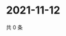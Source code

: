# 2021-11-12

共 0 条

<!-- BEGIN WEIBO -->
<!-- 最后更新时间 Fri Nov 12 2021 00:12:43 GMT+0800 (China Standard Time) -->

<!-- END WEIBO -->
